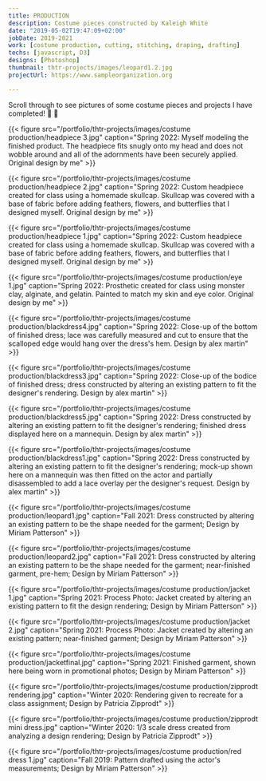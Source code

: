 ```yaml
---
title: PRODUCTION
description: Costume pieces constructed by Kaleigh White
date: "2019-05-02T19:47:09+02:00"
jobDate: 2019-2021
work: [costume production, cutting, stitching, draping, drafting]
techs: [javascript, D3]
designs: [Photoshop]
thumbnail: thtr-projects/images/leopard1.2.jpg
projectUrl: https://www.sampleorganization.org

---
```


Scroll through to see pictures of some costume pieces and projects I have completed! :thread: :dress:

{{< figure src="/portfolio/thtr-projects/images/costume production/headpiece 3.jpg" caption="Spring 2022: Myself modeling the finished product. The headpiece fits snugly onto my head and does not wobble around and all of the adornments have been securely applied. Original design by me" >}}

{{< figure src="/portfolio/thtr-projects/images/costume production/headpiece 2.jpg" caption="Spring 2022: Custom headpiece created for class using a homemade skullcap. Skullcap was covered with a base of fabric before adding feathers, flowers, and butterflies that I designed myself. Original design by me" >}}

{{< figure src="/portfolio/thtr-projects/images/costume production/headpiece 1.jpg" caption="Spring 2022: Custom headpiece created for class using a homemade skullcap. Skullcap was covered with a base of fabric before adding feathers, flowers, and butterflies that I designed myself. Original design by me" >}}

{{< figure src="/portfolio/thtr-projects/images/costume production/eye 1.jpg" caption="Spring 2022: Prosthetic created for class using monster clay, alginate, and gelatin. Painted to match my skin and eye color. Original design by me" >}}

{{< figure src="/portfolio/thtr-projects/images/costume production/blackdress4.jpg" caption="Spring 2022: Close-up of the bottom of finished dress; lace was carefully measured and cut to ensure that the scalloped edge would hang over the dress's hem. Design by alex martin" >}}

{{< figure src="/portfolio/thtr-projects/images/costume production/blackdress3.jpg" caption="Spring 2022: Close-up of the bodice of finished dress; dress constructed by altering an existing pattern to fit the designer's rendering. Design by alex martin" >}}

{{< figure src="/portfolio/thtr-projects/images/costume production/blackdress5.jpg" caption="Spring 2022: Dress constructed by altering an existing pattern to fit the designer's rendering; finished dress displayed here on a mannequin. Design by alex martin" >}}

{{< figure src="/portfolio/thtr-projects/images/costume production/blackdress1.jpg" caption="Spring 2022: Dress constructed by altering an existing pattern to fit the designer's rendering; mock-up shown here on a mannequin was then fitted on the actor and partially disassembled to add a lace overlay per the designer's request. Design by alex martin" >}}

{{< figure src="/portfolio/thtr-projects/images/costume production/leopard1.jpg" caption="Fall 2021: Dress constructed by altering an existing pattern to be the shape needed for the garment; Design by Miriam Patterson" >}}

{{< figure src="/portfolio/thtr-projects/images/costume production/leopard2.jpg" caption="Fall 2021: Dress constructed by altering an existing pattern to be the shape needed for the garment; near-finished garment, pre-hem; Design by Miriam Patterson" >}}

{{< figure src="/portfolio/thtr-projects/images/costume production/jacket 1.jpg" caption="Spring 2021: Process Photo: Jacket created by altering an existing pattern to fit the design rendering; Design by Miriam Patterson" >}}

{{< figure src="/portfolio/thtr-projects/images/costume production/jacket 2.jpg" caption="Spring 2021: Process Photo: Jacket created by altering an existing pattern; near-finished garment; Design by Miriam Patterson" >}}

{{< figure src="/portfolio/thtr-projects/images/costume production/jacketfinal.jpg" caption="Spring 2021: Finished garment, shown here being worn in promotional photos; Design by Miriam Patterson" >}}

{{< figure src="/portfolio/thtr-projects/images/costume production/zipprodt rendering.jpg" caption="Winter 2020: Rendering given to recreate for a class assignment; Design by Patricia Zipprodt" >}}

{{< figure src="/portfolio/thtr-projects/images/costume production/zipprodt mini dress.jpg" caption="Winter 2020: 1/3 scale dress created from analyzing a design rendering; Design by Patricia Zipprodt" >}}

{{< figure src="/portfolio/thtr-projects/images/costume production/red dress 1.jpg" caption="Fall 2019: Pattern drafted using the actor's measurements; Design by Miriam Patterson" >}}
